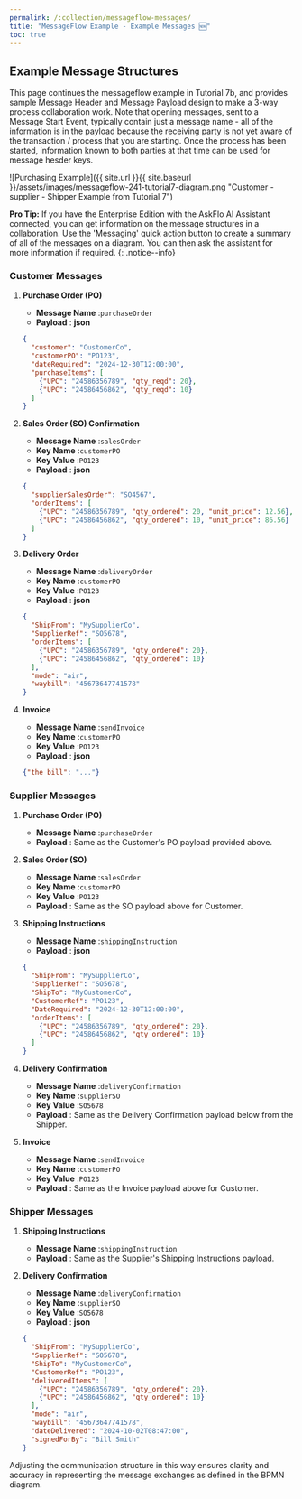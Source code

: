 ```yaml
---
permalink: /:collection/messageflow-messages/
title: "MessageFlow Example - Example Messages 🆕"
toc: true
---
```

## Example Message Structures

This page continues the messageflow example in Tutorial 7b, and provides sample Message Header and Message Payload design to make a 3-way process collaboration work.
Note that opening messages, sent to a Message Start Event, typically contain just a message name - all of the information is in the payload because the receiving party is not yet aware of the transaction / process that you are starting.  Once the process has been started, information known to both parties at that time can be used for message hesder keys.

![Purchasing Example]({{ site.url }}{{ site.baseurl }}/assets/images/messageflow-241-tutorial7-diagram.png "Customer - supplier - Shipper Example from Tutorial 7")

**Pro Tip:** If you have the Enterprise Edition with the AskFlo AI Assistant connected, you can get information on the message structures in a collaboration.  Use the 'Messaging' quick action button to create a summary of all of the messages on a diagram.   You can then ask the assistant for more information if required.
{: .notice--info}

### Customer Messages

1. **Purchase Order (PO)**

   * **Message Name** :`purchaseOrder`
   * **Payload** :
     **json**

   ```json
   {
     "customer": "CustomerCo",
     "customerPO": "PO123",
     "dateRequired": "2024-12-30T12:00:00",
     "purchaseItems": [
       {"UPC": "24586356789", "qty_reqd": 20},
       {"UPC": "24586456862", "qty_reqd": 10}
     ]
   }
   ```
2. **Sales Order (SO) Confirmation**

   * **Message Name** :`salesOrder`
   * **Key Name** :`customerPO`
   * **Key Value** :`PO123`
   * **Payload** :
     **json**

   ```json
   {
     "supplierSalesOrder": "SO4567",
     "orderItems": [
       {"UPC": "24586356789", "qty_ordered": 20, "unit_price": 12.56},
       {"UPC": "24586456862", "qty_ordered": 10, "unit_price": 86.56}
     ]
   }
   ```
3. **Delivery Order**

   * **Message Name** :`deliveryOrder`
   * **Key Name** :`customerPO`
   * **Key Value** :`PO123`
   * **Payload** :
     **json**

   ```json
   {
     "ShipFrom": "MySupplierCo",
     "SupplierRef": "SO5678",
     "orderItems": [
       {"UPC": "24586356789", "qty_ordered": 20},
       {"UPC": "24586456862", "qty_ordered": 10}
     ],
     "mode": "air",
     "waybill": "45673647741578"
   }
   ```
4. **Invoice**

   * **Message Name** :`sendInvoice`
   * **Key Name** :`customerPO`
   * **Key Value** :`PO123`
   * **Payload** :
     **json**

   ```json
   {"the bill": "..."}
   ```

### Supplier Messages

1. **Purchase Order (PO)**

   * **Message Name** :`purchaseOrder`
   * **Payload** : Same as the Customer's PO payload provided above.
2. **Sales Order (SO)**

   * **Message Name** :`salesOrder`
   * **Key Name** :`customerPO`
   * **Key Value** :`PO123`
   * **Payload** : Same as the SO payload above for Customer.
3. **Shipping Instructions**

   * **Message Name** :`shippingInstruction`
   * **Payload** :
     **json**

   ```json
   {
     "ShipFrom": "MySupplierCo",
     "SupplierRef": "SO5678",
     "ShipTo": "MyCustomerCo",
     "CustomerRef": "PO123",
     "DateRequired": "2024-12-30T12:00:00",
     "orderItems": [
       {"UPC": "24586356789", "qty_ordered": 20},
       {"UPC": "24586456862", "qty_ordered": 10}
     ]
   }
   ```
4. **Delivery Confirmation**

   * **Message Name** :`deliveryConfirmation`
   * **Key Name** :`supplierSO`
   * **Key Value** :`SO5678`
   * **Payload** : Same as the Delivery Confirmation payload below from the Shipper.
5. **Invoice**

   * **Message Name** :`sendInvoice`
   * **Key Name** :`customerPO`
   * **Key Value** :`PO123`
   * **Payload** : Same as the Invoice payload above for Customer.

### Shipper Messages

1. **Shipping Instructions**

   * **Message Name** :`shippingInstruction`
   * **Payload** : Same as the Supplier's Shipping Instructions payload.
2. **Delivery Confirmation**

   * **Message Name** :`deliveryConfirmation`
   * **Key Name** :`supplierSO`
   * **Key Value** :`SO5678`
   * **Payload** :
     **json**

   ```json
   {
     "ShipFrom": "MySupplierCo",
     "SupplierRef": "SO5678",
     "ShipTo": "MyCustomerCo",
     "CustomerRef": "PO123",
     "deliveredItems": [
       {"UPC": "24586356789", "qty_ordered": 20},
       {"UPC": "24586456862", "qty_ordered": 10}
     ],
     "mode": "air",
     "waybill": "45673647741578",
     "dateDelivered": "2024-10-02T08:47:00",
     "signedForBy": "Bill Smith"
   }
   ```

Adjusting the communication structure in this way ensures clarity and accuracy in representing the message exchanges as defined in the BPMN diagram.
